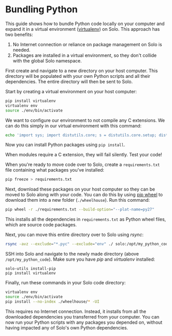 # Bundling Python

This guide shows how to bundle Python code locally on your computer and expand it in a virtual environment ([virtualenv](starting-installing.html#installing-packages-into-a-virtualenv)) on Solo. This approach has two benefits:

1. No Internet connection or reliance on package management on Solo is needed.
2. Packages are installed in a virtual environment, so they don't collide with the global Solo namespace.

First create and navigate to a new directory on your host computer. This directory will be populated with your own Python scripts and all their dependencies. The entire directory will then be sent to Solo. 

Start by creating a virtual environment on your host computer:

```sh
pip install virtualenv
virtualenv env
source ./env/bin/activate
```

We want to configure our environment to not compile any C extensions. We can do this simply in our virtual environment with this command:

```sh
echo 'import sys; import distutils.core; s = distutils.core.setup; distutils.core.setup = (lambda s: (lambda **kwargs: (kwargs.__setitem__("ext_modules", []), s(**kwargs))))(s)' > env/lib/python2.7/site-packages/distutils.pth
```

Now you can install Python packages using `pip install`. 

<aside class="warning">
When modules require a C extension, they will fail silently. Test your code!
</aside>

When you're ready to move code over to Solo, create a `requirements.txt` file containing what packages you've installed:

```sh
pip freeze > requirements.txt
```

Next, download these packages on your host computer so they can be moved to Solo along with your code. You can do this by using [pip wheel](https://pip.pypa.io/en/latest/reference/pip_wheel.html) to download them into a new folder (`./wheelhouse`). Run this command:

```sh
pip wheel -r ./requirements.txt --build-option="--plat-name=py27"
```

This installs all the dependencies in `requirements.txt` as Python wheel files, which are source code packages.

Next, you can move this entire directory over to Solo using *rsync*:

```sh
rsync -avz --exclude="*.pyc" --exclude="env" ./ solo:/opt/my_python_code
```

SSH into Solo and navigate to the newly made directory (above `/opt/my_python_code`). Make sure you have _pip_ and _virtualenv_ installed:

```
solo-utils install-pip
pip install virtualenv
```

Finally, run these commands in your Solo code directory:

```sh
virtualenv env
source ./env/bin/activate
pip install --no-index ./wheelhouse/* -UI
```

This requires no Internet connection. Instead, it installs from all the downloaded dependencies you transferred from your computer. You can now run your Python scripts with any packages you depended on, without having impacted any of Solo's own Python dependencies.
